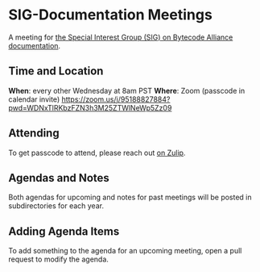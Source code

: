 # SIG-Documentation Meetings

A meeting for [the Special Interest Group (SIG) on Bytecode Alliance
documentation](https://github.com/bytecodealliance/governance/tree/main/SIGs/SIG-documentation).

## Time and Location

**When**: every other Wednesday at 8am PST
**Where**: Zoom (passcode in calendar invite) https://zoom.us/j/95188827884?pwd=WDNxTlRKbzFZN3h3M25ZTWlNeWp5Zz09

## Attending

To get passcode to attend, please reach out [on
Zulip](https://bytecodealliance.zulipchat.com/#narrow/stream/426461-SIG-Documentation).

## Agendas and Notes

Both agendas for upcoming and notes for past meetings will be posted in
subdirectories for each year.

## Adding Agenda Items

To add something to the agenda for an upcoming meeting, open a pull request to
modify the agenda.
